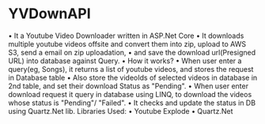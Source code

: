 # YVDownAPI
•	It a Youtube Video Downloader written in ASP.Net Core
•	It downloads multiple youtube videos offsite and convert them into zip, upload to AWS S3, send a email on zip uploadation,
•	and save the download url(Presigned URL) into database against Query.
•	How it works?
•	When user enter a query(eg, Songs), it returns a list of youtube videos, and stores the request in Database table
•	Also store the videoIds of selected videos in database in 2nd table, and set their download Status as "Pending".
•	When user enter download request it query in database using LINQ, to download the videos whose status is "Pending"/ "Failed".
•	It checks and update the status in DB using Quartz.Net lib.
Libraries Used:
•	Youtube Explode
•	Quartz.Net
